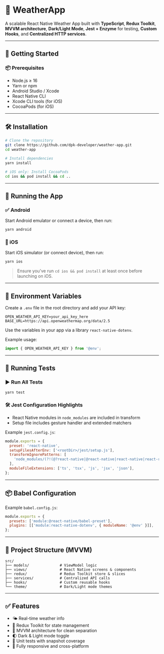 # 📱 WeatherApp

A scalable React Native Weather App built with **TypeScript**, **Redux Toolkit**, **MVVM architecture**, **Dark/Light Mode**, **Jest + Enzyme** for testing, **Custom Hooks**, and **Centralized HTTP services**.

---

## 🚀 Getting Started

### 📦 Prerequisites

- Node.js ≥ 16
- Yarn or npm
- Android Studio / Xcode
- React Native CLI
- Xcode CLI tools (for iOS)
- CocoaPods (for iOS)

---

## 🛠️ Installation

```bash
# Clone the repository
git clone https://github.com/dpk-developer/weather-app.git
cd weather-app

# Install dependencies
yarn install

# iOS only: Install CocoaPods
cd ios && pod install && cd ..
```

---

## 📲 Running the App

### ✅ Android

Start Android emulator or connect a device, then run:

```bash
yarn android
```

### 🍏 iOS

Start iOS simulator (or connect device), then run:

```bash
yarn ios
```

> Ensure you've run `cd ios && pod install` at least once before launching on iOS.

---

## 🔐 Environment Variables

Create a `.env` file in the root directory and add your API key:

```env
OPEN_WEATHER_API_KEY=your_api_key_here
BASE_URL=https://api.openweathermap.org/data/2.5
```

Use the variables in your app via a library `react-native-dotenv`.

Example usage:

```ts
import { OPEN_WEATHER_API_KEY } from '@env';
```

---

## 🧪 Running Tests

### ▶️ Run All Tests

```bash
yarn test
```

### 🛠️ Jest Configuration Highlights

- React Native modules in `node_modules` are included in transform
- Setup file includes gesture handler and extended matchers

Example `jest.config.js`:

```js
module.exports = {
  preset: 'react-native',
  setupFilesAfterEnv: ['<rootDir>/jest/setup.js'],
  transformIgnorePatterns: [
    'node_modules/(?!(@?react-native|@react-native|react-native|react-redux|@reduxjs/toolkit)/)',
  ],
  moduleFileExtensions: ['ts', 'tsx', 'js', 'jsx', 'json'],
};

```

---

## 📦 Babel Configuration

Example `babel.config.js`:

```js
module.exports = {
  presets: ['module:@react-native/babel-preset'],
  plugins: [['module:react-native-dotenv', { moduleName: '@env' }]],
};

```

---

## 🧩 Project Structure (MVVM)

```
src/
├── models/              # ViewModel logic
├── views/               # React Native screens & components
├── redux/               # Redux Toolkit store & slices
├── services/            # Centralized API calls
├── hooks/               # Custom reusable hooks
└── theme/               # Dark/Light mode themes
```

---

## ✅ Features

- 🌤️ Real-time weather info
- 🔁 Redux Toolkit for state management
- 🧠 MVVM architecture for clean separation
- 🌓 Dark & Light mode toggle
- 🔬 Unit tests with snapshot coverage
- 📱 Fully responsive and cross-platform
